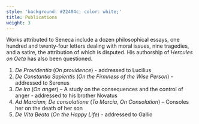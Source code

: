 ```yaml
---
style: 'background: #22404c; color: white;'
title: Publications
weight: 3
---
```


Works attributed to Seneca include a dozen philosophical essays, one hundred and twenty-four letters dealing with moral issues, nine tragedies, and a satire, the attribution of which is disputed. His authorship of _Hercules on Oeta_ has also been questioned.

1. _De Providentia_ (_On providence_) - addressed to Lucilius
1. _De Constantia Sapientis_ (_On the Firmness of the Wise Person_) - addressed to Serenus
1. _De Ira_ (_On anger_) – A study on the consequences and the control of anger - addressed to his brother Novatus
1. _Ad Marciam, De consolatione_ (_To Marcia, On Consolation_) – Consoles her on the death of her son
1. _De Vita Beata_ (_On the Happy Life_) - addressed to Gallio
